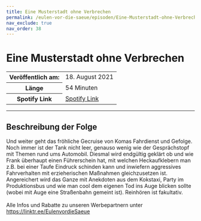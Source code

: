 ```yaml
---
title: Eine Musterstadt ohne Verbrechen
permalink: /eulen-vor-die-saeue/episoden/Eine-Musterstadt-ohne-Verbrechen
nav_exclude: true
nav_order: 38
---
```


# Eine Musterstadt ohne Verbrechen
<table class="resp-table dcf-table dcf-table-responsive dcf-table-bordered dcf-table-striped dcf-w-100%">
                    <tbody>
                        <tr>
                            <th scope="row">Veröffentlich am:</th>
                            <td data-label="Veröffentlich am:">18. August 2021</td>
                        </tr>
                        <tr>
                            <th scope="row">Länge </th>
                            <td data-label="Länge ">54 Minuten</td>
                        </tr><tr>
                                <th scope="row">Spotify Link</th>
                                <td data-label="Spotify Link"><a href="https://open.spotify.com/episode/3ObFYuDJ9PY14t2tImPPwI">Spotify Link</a></td>
                            </tr></tbody>
                </table>

***

## Beschreibung der Folge

<div>
Und weiter geht das fröhliche Gecruise von Komas Fahrdienst und Gefolge. Noch immer ist der Tank nicht leer, genauso wenig wie der Gesprächstopf mit Themen rund ums Automobil. Diesmal wird endgültig geklärt ob und wie Frank überhaupt einen Führerschein hat, mit welchen Heckaufklebern man z.B. bei einer Taufe Eindruck schinden kann und inwiefern aggressives Fahrverhalten mit erzieherischen Maßnahmen gleichzusetzen ist. Angereichert wird das Ganze mit Anekdoten aus dem Kokstaxi, Party im Produktionsbus und wie man cool dem eigenen Tod ins Auge blicken sollte (wobei mit Auge eine Straßenbahn gemeint ist). Reinhören ist fakultativ. <br>  <br> Alle Infos und Rabatte zu unseren Werbepartnern unter <a href="https://linktr.ee/EulenvordieSaeue">https://linktr.ee/EulenvordieSaeue</a>  
</div>

